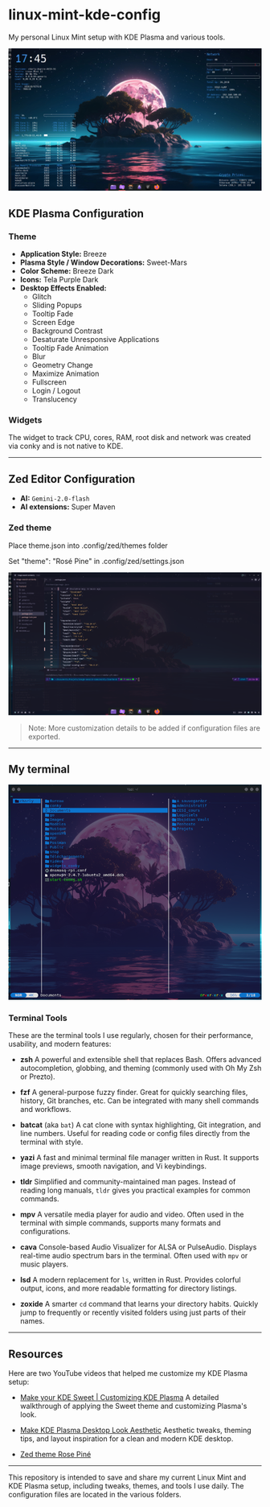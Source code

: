 # linux-mint-kde-config

My personal Linux Mint setup with KDE Plasma and various tools.

![Main Screen Preview](public/full_screen.png)

## KDE Plasma Configuration

### Theme

- **Application Style:** Breeze
- **Plasma Style / Window Decorations:** Sweet-Mars
- **Color Scheme:** Breeze Dark
- **Icons:** Tela Purple Dark
- **Desktop Effects Enabled:**
  - Glitch
  - Sliding Popups
  - Tooltip Fade
  - Screen Edge
  - Background Contrast
  - Desaturate Unresponsive Applications
  - Tooltip Fade Animation
  - Blur
  - Geometry Change
  - Maximize Animation
  - Fullscreen
  - Login / Logout
  - Translucency

### Widgets

The widget to track CPU, cores, RAM, root disk and network was created via conky and is not native to KDE.

---

## Zed Editor Configuration

- **AI:** `Gemini-2.0-flash`
- **AI extensions:** Super Maven

### Zed theme

Place theme.json into .config/zed/themes folder

Set "theme": "Rosé Pine" in .config/zed/settings.json

![Zed](public/ide_zed.png)

> Note: More customization details to be added if configuration files are exported.

---

## My terminal

![Terminal](public/terminal_kitty.png)

### Terminal Tools

These are the terminal tools I use regularly, chosen for their performance, usability, and modern features:

- **zsh**
  A powerful and extensible shell that replaces Bash. Offers advanced autocompletion, globbing, and theming (commonly used with Oh My Zsh or Prezto).

- **fzf**
  A general-purpose fuzzy finder. Great for quickly searching files, history, Git branches, etc. Can be integrated with many shell commands and workflows.

- **batcat** (aka `bat`)
  A cat clone with syntax highlighting, Git integration, and line numbers. Useful for reading code or config files directly from the terminal with style.

- **yazi**
  A fast and minimal terminal file manager written in Rust. It supports image previews, smooth navigation, and Vi keybindings.

- **tldr**
  Simplified and community-maintained man pages. Instead of reading long manuals, `tldr` gives you practical examples for common commands.

- **mpv**
  A versatile media player for audio and video. Often used in the terminal with simple commands, supports many formats and configurations.

- **cava**
  Console-based Audio Visualizer for ALSA or PulseAudio. Displays real-time audio spectrum bars in the terminal. Often used with `mpv` or music players.

- **lsd**
  A modern replacement for `ls`, written in Rust. Provides colorful output, icons, and more readable formatting for directory listings.

- **zoxide**
  A smarter `cd` command that learns your directory habits. Quickly jump to frequently or recently visited folders using just parts of their names.

---

## Resources

Here are two YouTube videos that helped me customize my KDE Plasma setup:

- [Make your KDE Sweet | Customizing KDE Plasma](https://www.youtube.com/watch?v=PyyxQYkloLo)
  A detailed walkthrough of applying the Sweet theme and customizing Plasma's look.

- [Make KDE Plasma Desktop Look Aesthetic](https://www.youtube.com/watch?v=AFqPCgRQmGc)
  Aesthetic tweaks, theming tips, and layout inspiration for a clean and modern KDE desktop.

- [Zed theme Rose Piné](https://github.com/huahuadeliaoliao/rose-pine-zed-transparent/tree/main)

---

This repository is intended to save and share my current Linux Mint and KDE Plasma setup, including tweaks, themes, and tools I use daily. The configuration files are located in the various folders.
